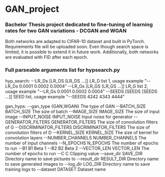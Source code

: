 # GAN_project

### Bachelor Thesis project dedicated to fine-tuning of learning rates for two GAN variations - DCGAN and WGAN

Both networks are adapted to CIFAR-10 dataset and built in PyTorch. Requirements file will be uploaded soon. Even though search space is limited, it is possible to extend it in future work. Additionally, both networks are evaluated with FID after each epoch.


### Full parseable arguments list for hypsearch.py

hyp_search:
  --LR_Ds [LR_DS [LR_DS ...]]
                        LR_D list 1, usage example "--LR_Ds 0.0001 0.0002
                        0.0004"
  --LR_Gs [LR_GS [LR_GS ...]]
                        LR_G list 2, usage example "--LR_Gs 0.0001 0.0002
                        0.0004"
  --SEEDS [SEEDS [SEEDS ...]]
                        SEED list, usage example "--SEEDS 4242 4343 4444"

gan_hyps:
  --gan_type {GAN,WGAN}
                        The type of GAN
  --BATCH_SIZE BATCH_SIZE
                        The size of batch
  --IMAGE_SIZE IMAGE_SIZE
                        The size of input image
  --INPUT_NOISE INPUT_NOISE
                        Input noise for generator
  --GENERATOR_FILTERS GENERATOR_FILTERS
                        The size of convolution filters of G
  --DISCRIMINATOR_FILTERS DISCRIMINATOR_FILTERS
                        The size of convolution filters of D
  --KERNEL_SIZE KERNEL_SIZE
                        The size of kernel for convolution layers
  --NUMBER_CHANNELS NUMBER_CHANNELS
                        The number of input channels
  --N_EPOCHS N_EPOCHS   The number of epochs to run
  --B1 B1               Beta 1
  --B2 B2               Beta 2
  --VECTOR_LEN VECTOR_LEN
                        The number of epochs to run
  --C C                 Clipping value
  --save_dir SAVE_DIR   Directory name to save pictures to
  --result_dir RESULT_DIR
                        Directory name to save generated images to
  --log_dir LOG_DIR     Directory name to save training logs to
  --dataset DATASET     Dataset name
